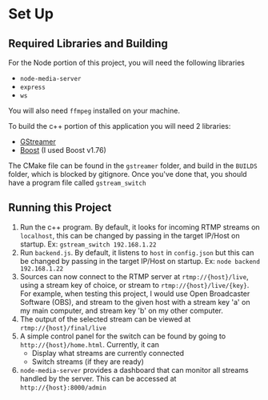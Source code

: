 # Set Up

## Required Libraries and Building

For the Node portion of this project, you will need the following libraries

* `node-media-server`
* `express`
* `ws`

You will also need `ffmpeg` installed on your machine.

To build the c++ portion of this application you will need 2 libraries:

* [GStreamer](https://gstreamer.freedesktop.org/download/)
* [Boost](https://www.boost.org/users/history/version_1_76_0.html) (I used Boost v1.76)

The CMake file can be found in the `gstreamer` folder, and build in the `BUILDS` folder, which is blocked by gitignore. Once you've done that, you should have a program file called `gstream_switch`

## Running this Project

1. Run the c++ program. By default, it looks for incoming RTMP streams on `localhost`, this can be changed by passing in the target IP/Host on startup. Ex: `gstream_switch 192.168.1.22`
2. Run `backend.js`. By default, it listens to `host` in `config.json` but this can be changed by passing in the target IP/Host on startup. Ex: `node backend 192.168.1.22`
3. Sources can now connect to the RTMP server at `rtmp://{host}/live`, using a stream key of choice, or stream to `rtmp://{host}/live/{key}`. For example, when testing this project, I would use Open Broadcaster Software (OBS), and stream to the given host with a stream key 'a' on my main computer, and stream key 'b' on my other computer.
4. The output of the selected stream can be viewed at `rtmp://{host}/final/live`
5. A simple control panel for the switch can be found by going to `http://{host}/home.html`. Currently, it can
	* Display what streams are currently connected
	* Switch streams (if they are ready)
6. `node-media-server` provides a dashboard that can monitor all streams handled by the server. This can be accessed at `http://{host}:8000/admin`